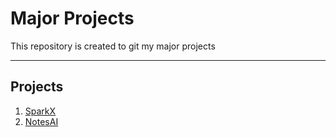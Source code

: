 <h1>Major Projects</h1>
<p>This repository is created to git my major projects</p>

<hr>
<h2>Projects</h2>
<ol>
  <li><a href='http://kaushikghorai.github.io/majorprojects/SparkX' target='_blank'>SparkX</a></li>
  <li><a href='http://kaushikghorai.github.io/majorprojects/NotesAI' target='_blank'>NotesAI</a></li>
</ol>

